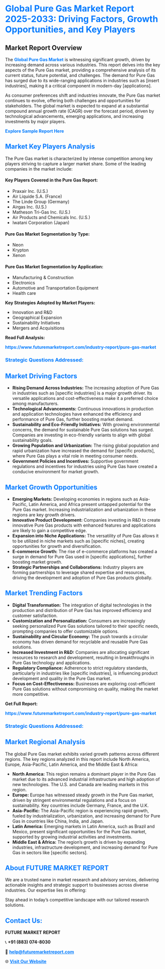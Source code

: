 <h1 style="color: #007BFF;">Global Pure Gas Market Report 2025-2033: Driving Factors, Growth Opportunities, and Key Players</h1>

<section id="overview">
<h2>Market Report Overview</h2>
<p>The <a href="https://www.futuremarketreport.com/industry-report/pure-gas-market" style="color: #007BFF; text-decoration: none;"><strong>Global Pure Gas Market</strong></a> is witnessing significant growth, driven by increasing demand across various industries. This report delves into the key aspects of the Pure Gas market, providing a comprehensive analysis of its current status, future potential, and challenges. The demand for Pure Gas has surged due to its wide-ranging applications in industries such as [insert industries], making it a critical component in modern-day [applications].</p>
<p>As consumer preferences shift and industries innovate, the Pure Gas market continues to evolve, offering both challenges and opportunities for stakeholders. The global market is expected to expand at a substantial compound annual growth rate (CAGR) over the forecast period, driven by technological advancements, emerging applications, and increasing investments by major players.</p>
</section>

<section id="overview">
<p><a href="https://www.futuremarketreport.com/request-sample/reportId=37132" style="color: #007BFF; text-decoration: none;"><strong>Explore Sample Report Here</strong></a></p>
</section>

<section id="key-players">
<h2 style="color: #007BFF;">Market Key Players Analysis</h2>
<p>The Pure Gas market is characterized by intense competition among key players striving to capture a larger market share. Some of the leading companies in the market include:</p>
<h4>Key Players Covered in the Pure Gas Report:</h4>
<ul><li>Praxair Inc. (U.S.)</li><li>Air Liquide S.A. (France)</li><li>The Linde Group (Germany)</li><li>Airgas Inc. (U.S.)</li><li>Matheson Tri-Gas Inc. (U.S.)</li><li>Air Products and Chemicals Inc. (U.S.)</li><li>Iwatani Corporation (Japan)</li></ul>
<h4>Pure Gas Market Segmentation by Type:</h4>
<ul><li>Neon</li><li>Krypton</li><li>Xenon</li></ul>

<h4>Pure Gas Market Segmentation by Application:</h4>
<ul><li>Manufacturing &amp; Construction</li><li>Electronics</li><li>Automotive and Transportation Equipment</li><li>Health care</li></ul>
<p><strong>Key Strategies Adopted by Market Players:</strong></p>
<ul>
<li>Innovation and R&D</li>
<li>Geographical Expansion</li>
<li>Sustainability Initiatives</li>
<li>Mergers and Acquisitions</li>
</ul>
</section>

<section>
<p><strong>Read Full Analysis: </strong></p><a href="https://www.futuremarketreport.com/industry-report/pure-gas-market" style="color: #007BFF; text-decoration: none;"><strong>https://www.futuremarketreport.com/industry-report/pure-gas-market</strong></a>
<h3 style="color: #007BFF;">Strategic Questions Addressed:</h3>
</section>

<section id="driving-factors">
<h2 style="color: #007BFF;">Market Driving Factors</h2>
<ul>
<li><strong>Rising Demand Across Industries:</strong> The increasing adoption of Pure Gas in industries such as [specific industries] is a major growth driver. Its versatile applications and cost-effectiveness make it a preferred choice among manufacturers.</li>
<li><strong>Technological Advancements:</strong> Continuous innovations in production and application technologies have enhanced the efficiency and performance of Pure Gas, further boosting market demand.</li>
<li><strong>Sustainability and Eco-Friendly Initiatives:</strong> With growing environmental concerns, the demand for sustainable Pure Gas solutions has surged. Companies are investing in eco-friendly variants to align with global sustainability goals.</li>
<li><strong>Growing Population and Urbanization:</strong> The rising global population and rapid urbanization have increased the demand for [specific products], where Pure Gas plays a vital role in meeting consumer needs.</li>
<li><strong>Government Policies and Incentives:</strong> Supportive government regulations and incentives for industries using Pure Gas have created a conducive environment for market growth.</li>
</ul>
</section>

<section id="growth-opportunities">
<h2 style="color: #007BFF;">Market Growth Opportunities</h2>
<ul>
<li><strong>Emerging Markets:</strong> Developing economies in regions such as Asia-Pacific, Latin America, and Africa present untapped potential for the Pure Gas market. Increasing industrialization and urbanization in these regions are key growth drivers.</li>
<li><strong>Innovative Product Development:</strong> Companies investing in R&D to create innovative Pure Gas products with enhanced features and applications are likely to gain a competitive edge.</li>
<li><strong>Expansion into Niche Applications:</strong> The versatility of Pure Gas allows it to be utilized in niche markets such as [specific niches], creating opportunities for growth and diversification.</li>
<li><strong>E-commerce Growth:</strong> The rise of e-commerce platforms has created a surge in demand for Pure Gas used in [specific applications], further boosting market growth.</li>
<li><strong>Strategic Partnerships and Collaborations:</strong> Industry players are forming partnerships to leverage shared expertise and resources, driving the development and adoption of Pure Gas products globally.</li>
</ul>
</section>

<section id="trending-factors">
<h2 style="color: #007BFF;">Market Trending Factors</h2>
<ul>
<li><strong>Digital Transformation:</strong> The integration of digital technologies in the production and distribution of Pure Gas has improved efficiency and customer satisfaction.</li>
<li><strong>Customization and Personalization:</strong> Consumers are increasingly seeking personalized Pure Gas solutions tailored to their specific needs, prompting companies to offer customizable options.</li>
<li><strong>Sustainability and Circular Economy:</strong> The push towards a circular economy has driven demand for recyclable and reusable Pure Gas solutions.</li>
<li><strong>Increased Investment in R&D:</strong> Companies are allocating significant resources to research and development, resulting in breakthroughs in Pure Gas technology and applications.</li>
<li><strong>Regulatory Compliance:</strong> Adherence to strict regulatory standards, particularly in industries like [specific industries], is influencing product development and quality in the Pure Gas market.</li>
<li><strong>Focus on Cost-Effectiveness:</strong> Businesses are exploring cost-efficient Pure Gas solutions without compromising on quality, making the market more competitive.</li>
</ul>
</section>

<section>
<p><strong>Get Full Report: </strong></p><a href="https://www.futuremarketreport.com/industry-report/pure-gas-market" style="color: #007BFF; text-decoration: none;"><strong>https://www.futuremarketreport.com/industry-report/pure-gas-market</strong></a>
<h3 style="color: #007BFF;">Strategic Questions Addressed:</h3>
</section>


<section id="regional-analysis">
<h2 style="color: #007BFF;">Market Regional Analysis</h2>
<p>The global Pure Gas market exhibits varied growth patterns across different regions. The key regions analyzed in this report include North America, Europe, Asia-Pacific, Latin America, and the Middle East & Africa:</p>
<ul>
<li><strong>North America:</strong> This region remains a dominant player in the Pure Gas market due to its advanced industrial infrastructure and high adoption of new technologies. The U.S. and Canada are leading markets in this region.</li>
<li><strong>Europe:</strong> Europe has witnessed steady growth in the Pure Gas market, driven by stringent environmental regulations and a focus on sustainability. Key countries include Germany, France, and the U.K.</li>
<li><strong>Asia-Pacific:</strong> The Asia-Pacific region is experiencing rapid growth, fueled by industrialization, urbanization, and increasing demand for Pure Gas in countries like China, India, and Japan.</li>
<li><strong>Latin America:</strong> Emerging markets in Latin America, such as Brazil and Mexico, present significant opportunities for the Pure Gas market, supported by growing industrial activities and investments.</li>
<li><strong>Middle East & Africa:</strong> The region’s growth is driven by expanding industries, infrastructure development, and increasing demand for Pure Gas in sectors like [specific sectors].</li>
</ul>
</section>

<footer>
<h2 style="color: #007BFF;">About FUTURE MARKET REPORT</h2>
<p>We are a trusted name in market research and advisory services, delivering actionable insights and strategic support to businesses across diverse industries. Our expertise lies in offering:</p>

<p>Stay ahead in today’s competitive landscape with our tailored research solutions.</p>

<h2 style="color: #007BFF;">Contact Us:</h2>
<p><strong>FUTURE MARKET REPORT</strong></p>
<p>📞 <strong>+91 (883) 074-8030</strong></p>
<p>📧 <strong><a href="mailto:help@futuremarketreport.com" style="color: #007BFF;">help@futuremarketreport.com</a></strong></p>
<p>🌐 <strong><a href="https://www.futuremarketreport.com/" style="color: #007BFF;">Visit Our Website</a></strong></p>
</footer>